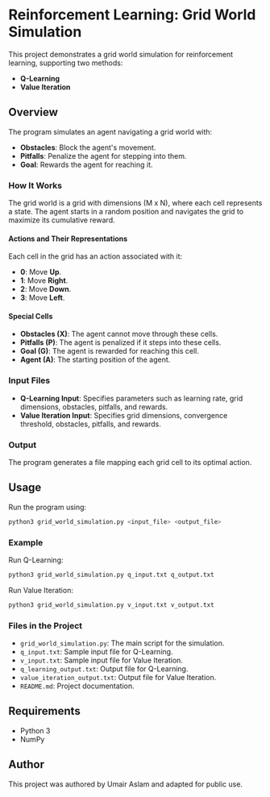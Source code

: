 # Reinforcement Learning: Grid World Simulation

This project demonstrates a grid world simulation for reinforcement learning, supporting two methods:
- **Q-Learning**
- **Value Iteration**

## Overview
The program simulates an agent navigating a grid world with:
- **Obstacles**: Block the agent's movement.
- **Pitfalls**: Penalize the agent for stepping into them.
- **Goal**: Rewards the agent for reaching it.

### How It Works
The grid world is a grid with dimensions (M x N), where each cell represents a state. The agent starts in a random position and navigates the grid to maximize its cumulative reward.

#### Actions and Their Representations
Each cell in the grid has an action associated with it:
- **0**: Move **Up**.
- **1**: Move **Right**.
- **2**: Move **Down**.
- **3**: Move **Left**.

#### Special Cells
- **Obstacles (X)**: The agent cannot move through these cells.
- **Pitfalls (P)**: The agent is penalized if it steps into these cells.
- **Goal (G)**: The agent is rewarded for reaching this cell.
- **Agent (A)**: The starting position of the agent.

### Input Files
- **Q-Learning Input**: Specifies parameters such as learning rate, grid dimensions, obstacles, pitfalls, and rewards.
- **Value Iteration Input**: Specifies grid dimensions, convergence threshold, obstacles, pitfalls, and rewards.

### Output
The program generates a file mapping each grid cell to its optimal action.

## Usage
Run the program using:
```bash
python3 grid_world_simulation.py <input_file> <output_file>
```

### Example
Run Q-Learning:
```bash
python3 grid_world_simulation.py q_input.txt q_output.txt
```

Run Value Iteration:
```bash
python3 grid_world_simulation.py v_input.txt v_output.txt
```

### Files in the Project
- `grid_world_simulation.py`: The main script for the simulation.
- `q_input.txt`: Sample input file for Q-Learning.
- `v_input.txt`: Sample input file for Value Iteration.
- `q_learning_output.txt`: Output file for Q-Learning.
- `value_iteration_output.txt`: Output file for Value Iteration.
- `README.md`: Project documentation.

## Requirements
- Python 3
- NumPy

## Author
This project was authored by Umair Aslam and adapted for public use.
